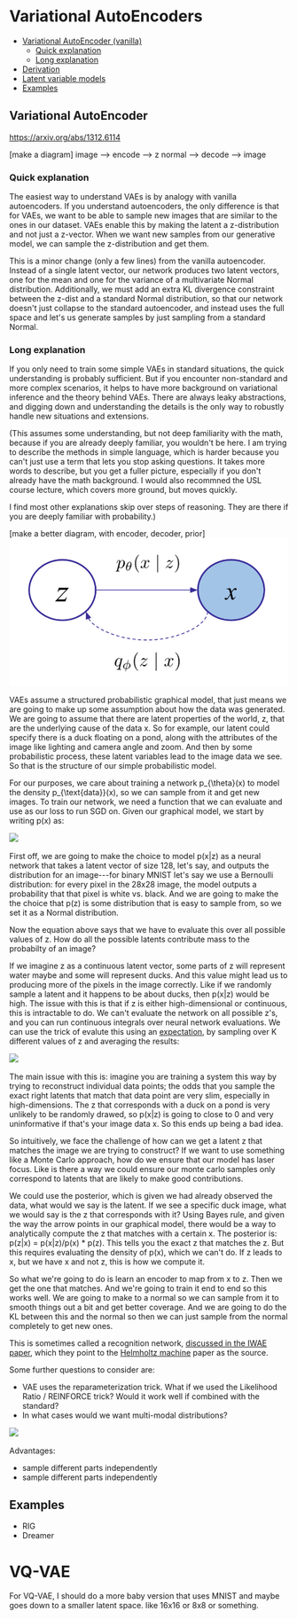 # Variational AutoEncoders
- [Variational AutoEncoder (vanilla)](#variational-autoencoder-vanilla)
  - [Quick explanation](#quick-explanation)
  - [Long explanation](#long-explanation)
- [Derivation](#derivation)
- [Latent variable models](#latent-variable-models)
- [Examples](#examples)

## Variational AutoEncoder

https://arxiv.org/abs/1312.6114

[make a diagram]
image --> encode --> z normal --> decode --> image

### Quick explanation

The easiest way to understand VAEs is by analogy with vanilla autoencoders.
If you understand autoencoders, the only difference is that for VAEs, we want
to be able to sample new images that are similar to the ones in our dataset.
VAEs enable this by making the latent a z-distribution and not just a z-vector.
When we want new samples from our generative model, we can sample the z-distribution and get them.

This is a minor change (only a few lines) from the vanilla autoencoder.
Instead of a single latent vector, our network produces two latent vectors, one for the mean and one for the variance of a multivariate Normal distribution.
Additionally, we must add an extra KL divergence constraint between the z-dist and a standard Normal distribution,
so that our network doesn't just collapse to the standard autoencoder, and instead uses the full space and let's
us generate samples by just sampling from a standard Normal.

### Long explanation

If you only need to train some simple VAEs in standard situations, the quick understanding is probably sufficient.
But if you encounter non-standard and more complex scenarios, it helps to have more background on variational
inference and the theory behind VAEs.
There are always leaky abstractions, and digging down and understanding the details is
the only way to robustly handle new situations and extensions.

(This assumes some understanding, but not deep familiarity with the math, because if you are already deeply familiar, you wouldn't be here.
I am trying to describe the methods in simple language, which is harder because you can't just use a term that lets you stop
asking questions. It takes more words to describe, but you get a fuller picture, especially if you don't already have
the math background. I would also recommned the USL course lecture, which covers more ground, but moves quickly.

I find most other explanations skip over steps of reasoning. They are there if you are deeply familiar with
probability.)

[make a better diagram, with encoder, decoder, prior]
![](../../assets/vae_graphical.png)

VAEs assume a structured probabilistic graphical model, that just means we are going to make up some assumption about how the data was generated.
We are going to assume that there are latent properties of the world, z, that are the underlying cause of the data x.
So for example, our latent could specify there is a duck floating on a pond, along with the attributes of the image like lighting and camera angle and zoom. 
And then by some probabilistic process, these latent variables lead to the image data we see.
So that is the structure of our simple probabilistic model.

For our purposes, we care about training a network p_{\theta}(x) to model the density p_{\text{data}}(x), so we can sample from it and get new images.
To train our network, we need a function that we can evaluate and use as our loss to run SGD on.
Given our graphical model, we start by writing p(x) as:

<img src="https://render.githubusercontent.com/render/math?math=p(x) = \int p(x|z)p(z)dz">

First off, we are going to make the choice to model p(x|z) as a neural network that takes a latent
vector of size 128, let's say, and outputs the distribution for an image---for binary MNIST let's say
we use a Bernoulli distribution: for every pixel in the 28x28 image, the model outputs a probability that that pixel is white vs. black.
And we are going to make the the choice that p(z) is some distribution that is easy to sample from, so we set it as a Normal distribution.

Now the equation above says that we have to evaluate this over all possible values of z.
How do all the possible latents contribute mass to the probabilty of an image? 

If we imagine z as a continuous latent vector, some parts of z will represent water maybe and some will represent ducks.
And this value might lead us to producing more of the pixels in the image correctly.
Like if we randomly sample a latent and it happens to be about ducks, then p(x|z) would be high.
The issue with this is that if z is either high-dimensional or continuous, this is intractable to do.
We can't evaluate the network on all possible z's, and you can run continuous integrals over neural network evaluations.
We can use the trick of evalute this using an [expectation](https://en.wikipedia.org/wiki/Expected_value#Absolutely_continuous_case), by sampling over K
different values of z and averaging the results:

<img src="https://render.githubusercontent.com/render/math?math=p(x) = \frac{1}{K} \sum_{k=1}^{K} p (x | z_k) \! \text{, where} z_k ~ p(z)">

The main issue with this is: imagine you are training a system this way by trying to reconstruct
individual data points; the odds that you sample the exact right latents that match that data point are very
slim, especially in high-dimensions. The z that corresponds with a duck on a pond is very unlikely
to be randomly drawed, so p(x|z) is going to close to 0 and very uninformative if that's your image data x.
So this ends up being a bad idea.

So intuitively, we face the challenge of how can we get a latent z that matches the image we are trying to construct?
If we want to use something like a Monte Carlo approach, how do we ensure that our model has laser focus.
Like is there a way we could ensure our monte carlo samples only correspond to latents that are likely to make good contributions.

We could use the posterior, which is given we had already observed the data, what would we
say is the latent. If we see a specific duck image, what we would say is the z that corresponds with it?
Using Bayes rule, and given the way the arrow points in our graphical model, there would be a way to analytically
compute the z that matches with a certain x. The posterior is: p(z|x) = p(x|z)/p(x) * p(z).
This tells you the exact z that matches the z. But this requires evaluating the density of p(x), which we can't do.
If z leads to x, but we have x and not z, this is how we compute it.

So what we're going to do is learn an encoder to map from x to z.
Then we get the one that matches. And we're going to train it end to end so this works well.
We are going to make to a normal so we can sample from it to smooth things out a bit and get better coverage.
And we are going to do the KL between this and the normal so then we can just sample from the normal completely to get new ones.



This is sometimes called a recognition network, [discussed in the IWAE paper](https://arxiv.org/abs/1509.00519),
which they point to the [Helmholtz machine](https://en.wikipedia.org/wiki/Helmholtz_machine) paper as the source.

Some further questions to consider are:
- VAE uses the reparameterization trick. What if we used the Likelihood Ratio / REINFORCE trick? Would it work well if combined with the standard?
- In what cases would we want multi-modal distributions?

<!--
You would expect that the z is unimodal if there is only one x that explains it.
But if you have multiple possible latents that describe the same x, for example
if you expect that there are multiple paths to reach the same x point, then you probably
want a multi-modal distribution.

What if we did REINFORCE on the VAE loss? Is this even possible?

approx_post(x).log_prob(z) * decoder(z).log_prob(x)
where z comes from samples.

The first term is the log_prob score. The second term is like the Advantage which we are using to modulate the gradients.
Make the z more likely in proportion to how likely it made the x.

Maybe it helps. It seems pretty weak. Is it any less weak than REINFORCE gradient is?
Likelihood ratio gradient.

Though you should probably use the output probability, not log prob. Then you subtract 0.5 to center it.
Bada boom bada bing.

The advantage of this would be that you don't need to be differentiable.
The score function or the sampling process.
-->

![](../../assets/vae_slide.png)

Advantages:
- sample different parts independently
- sample different parts independently

## Examples
- RIG
- Dreamer


# VQ-VAE

For VQ-VAE, I should do a more baby version that uses MNIST and maybe goes down to a smaller latent space. like 16x16 or 8x8 or something.